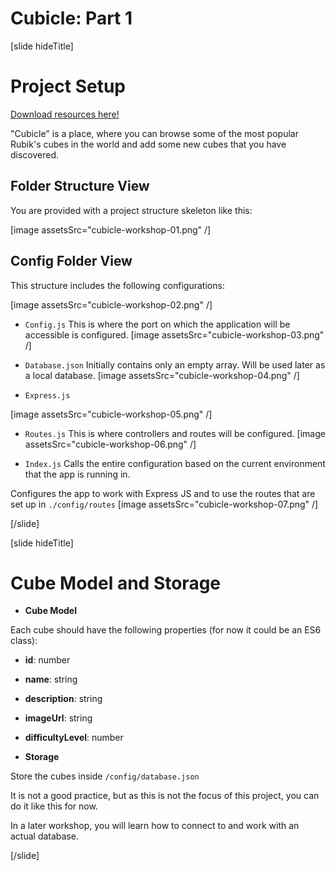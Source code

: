 # Cubicle: Part 1

[slide hideTitle]
# Project Setup

[Download resources here!](https://mega.nz/file/3ZR2zJ7T#zNmYjSuGhME6GQMNTqmQtULCrUfhea3sffSDglW7rjM)

"Cubicle" is a place, where you can browse some of the most popular Rubik's cubes in the world and add some new cubes that you have discovered. 

## Folder Structure View

You are provided with a project structure skeleton like this:

[image assetsSrc="cubicle-workshop-01.png" /]

## Config Folder View
This structure includes the following configurations:

[image assetsSrc="cubicle-workshop-02.png" /]

- `Config.js`
This is where the port on which the application will be accessible is configured.
[image assetsSrc="cubicle-workshop-03.png" /]

- `Database.json`
Initially contains only an empty array. Will be used later as a local database.
[image assetsSrc="cubicle-workshop-04.png" /]

- `Express.js`

[image assetsSrc="cubicle-workshop-05.png" /]

- `Routes.js`
This is where controllers and routes will be configured.
[image assetsSrc="cubicle-workshop-06.png" /]

- `Index.js`
Calls the entire configuration based on the current environment that the app is running in. 

Configures the app to work with Express JS and to use the routes that are set up in `./config/routes`
[image assetsSrc="cubicle-workshop-07.png" /]

[/slide]

[slide hideTitle]
# Cube Model and Storage

- **Cube Model**

Each cube should have the following properties (for now it could be an ES6 class):

- **id**: number
- **name**: string
- **description**: string
- **imageUrl**: string
- **difficultyLevel**: number

- **Storage** 

Store the cubes inside `/config/database.json`

It is not a good practice, but as this is not the focus of this project, you can do it like this for now.

In a later workshop, you will learn how to connect to and work with an actual database.

[/slide]
